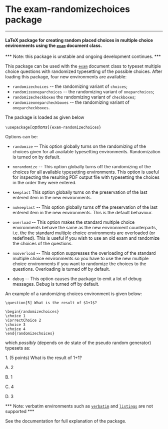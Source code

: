 # The exam-randomizechoices package #
----------

#### LaTeX package for creating random placed choices in multiple choice environments using the [``exam``](https://ctan.org/pkg/exam) document class. ####

*** Note: this package is unstable and ongoing development continues. ***

This package can be used with the [``exam``](https://ctan.org/pkg/exam) document class to typeset multiple choice questions with randomized typesetting of the possible choices. After loading this package, four new environments are available:

* ``randomizechoices`` -- the randomizing variant of ``choices``;
* ``randomizeoneparchoices`` -- the randomizing variant of ``oneparchoices``;
* ``randomizecheckboxes`` the randomizing variant of ``checkboxes``;
* ``randomizeoneparcheckboxes`` -- the randomizing variant of ``oneparcheckboxes``.

The package is loaded as given below

``\usepackage[``*options*``]{exam-randomizechoices}``
    
Options can be:

* ``randomize`` -- This option globally turns on the randomizing of the choices given for all available typesetting environments. Randomization is turned on by default.


* ``norandomize`` -- This option globally turns off the randomizing of the choices for all available typesetting environments. This option is useful for inspecting the resulting PDF output file with typesetting the choices in the order they were entered.

* ``keeplast`` This option globally turns on the preservation of the last entered item in the new environments.

* ``nokeeplast`` -- This option globally turns off the preservation of the last entered item in the new environments. This is the default behaviour.

* ``overload`` -- This option makes the standard multiple choice environments behave the same as the new environment counterparts, i.e. the the standard multiple choice environments are overloaded (or redefined). This is useful if you wish to use an old exam and randomize the choices of the questions.

* ``nooverload`` -- This option suppresses the overloading of the standard multiple choice environments so you have to use the new multiple choice environments if you want to randomize the choices to the questions. Overloading is turned off by default.

* ``debug`` -- This option causes the package to emit a lot of debug messages. Debug is turned off by default.

An example of a randomizing choices environment is given below:


    \question[5] What is the result of $1+1$?

    \begin{randomizechoices}
    \choice 1
    \CorrectChoice 2
    \choice 3
    \choice 4
    \end{randomizechoices}

which *possibly* (depends on de state of the pseudo random generator) typesets as:

1\. (5 points) What is the result of 1+1?

   A. 2
   
   B. 1
   
   C. 4
 
   D. 3
   
*** Note: verbatim environments such as [``verbatim``](https://ctan.org/pkg/verbatim) and [``listings``](https://ctan.org/pkg/listings) are not supported ***
   

See the documentation for full explanation of the package.